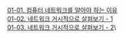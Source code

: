 [01-01. 컴퓨터 네트워크를 알아야 하는 이유](<01-01. 컴퓨터 네트워크를 알아야 하는 이유.md>)\
[01-02. 네트워크 거시적으로 살펴보기 - 1](<01-02. 네트워크 거시적으로 살펴보기 - 1.md>)\
[01-03. 네트워크 거시적으로 살펴보기 - 2](<01-03. 네트워크 거시적으로 살펴보기 - 2.md>)\
